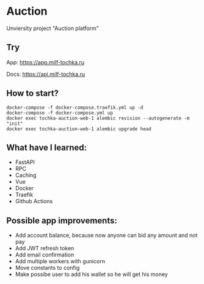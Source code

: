 # Auction
Unviersity project "Auction platform"

## Try
App: https://app.milf-tochka.ru

Docs: https://api.milf-tochka.ru

##  How to start?
```
docker-compose -f docker-compose.traefik.yml up -d
docker-compose -f docker-compose.yml up 
docker exec tochka-auction-web-1 alembic revision --autogenerate -m "init"
docker exec tochka-auction-web-1 alembic upgrade head
```

## What have I learned:
- FastAPI
- RPC
- Caching
- Vue
- Docker
- Traefik
- Github Actions

## Possible app improvements:
- Add account balance, because now anyone can bid any amount and not pay
- Add JWT refresh token
- Add email confirmation
- Add multiple workers with gunicorn
- Move constants to config
- Make possibe user to add his wallet so he will get his money 
